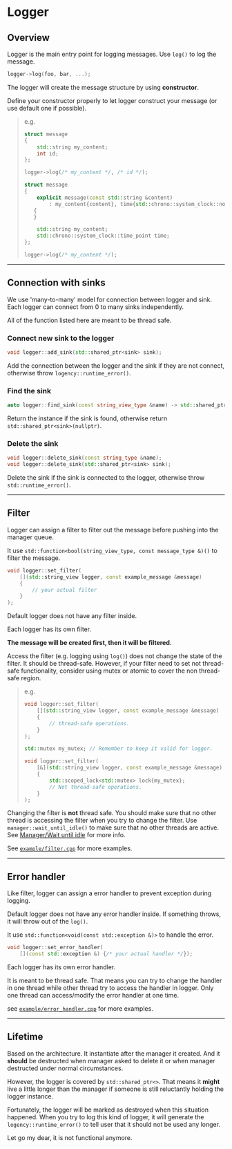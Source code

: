 # Logger

## Overview

Logger is the main entry point for logging messages. Use `log()` to log the message.

```c++
logger->log(foo, bar, ...);
```

The logger will create the message structure by using **constructor**.

Define your constructor properly to let logger construct your message (or use default one if possible).

> e.g.
>
> ```c++
> struct message
> {
>     std::string my_content;
>     int id;
> };
>
> logger->log(/* my_content */, /* id */);
> ```
>
> ```c++
> struct message
> {
>     explicit message(const std::string &content)
>         : my_content{content}, time{std::chrono::system_clock::now()}
>    {
>    }
>
>     std::string my_content;
>     std::chrono::system_clock::time_point time;
> };
>
> logger->log(/* my_content */);
> ```

---

## Connection with sinks

We use 'many-to-many' model for connection between logger and sink. Each logger can connect from 0 to many sinks independently.

All of the function listed here are meant to be thread safe.

### Connect new sink to the logger

```c++
void logger::add_sink(std::shared_ptr<sink> sink);
```

Add the connection between the logger and the sink if they are not connect, otherwise throw `logency::runtime_error()`.

### Find the sink

```c++
auto logger::find_sink(const string_view_type &name) -> std::shared_ptr<sink>;
```

Return the instance if the sink is found, otherwise return `std::shared_ptr<sink>(nullptr)`.

### Delete the sink

```c++
void logger::delete_sink(const string_type &name);
void logger::delete_sink(std::shared_ptr<sink> sink);
```

Delete the sink if the sink is connected to the logger, otherwise throw `std::runtime_error()`.

---

## Filter

Logger can assign a filter to filter out the message before pushing into the manager queue.

It use `std::function<bool(string_view_type, const message_type &)()` to filter the message.

```c++
void logger::set_filter(
    [](std::string_view logger, const example_message &message)
    {
        // your actual filter
    }
);
```

Default logger does not have any filter inside.

Each logger has its own filter.

**The message will be created first, then it will be filtered.**

Access the filter (e.g. logging using `log()`) does not change the state of the filter. It should be thread-safe.
However, if your filter need to set not thread-safe functionality, consider using mutex or atomic to cover the non thread-safe region.

> e.g.
> ```c++
> void logger::set_filter(
>     [](std::string_view logger, const example_message &message)
>     {
>         // thread-safe operations.
>     }
> );
> ```
>
> ```c++
> std::mutex my_mutex; // Remember to keep it valid for logger.
>
> void logger::set_filter(
>     [&](std::string_view logger, const example_message &message)
>     {
>         std::scoped_lock<std::mutex> lock{my_mutex};
>         // Not thread-safe operations.
>     }
> );
> ```

Changing the filter is **not** thread safe. You should make sure that no other thread is accessing the filter when you try to change the filter.
Use `manager::wait_until_idle()` to make sure that no other threads are active.
See [Manager/Wait until idle](manager.md#wait-until-idle) for more info.

See [`example/filter.cpp`](../example/filter.cpp) for more examples.

---

## Error handler

Like filter, logger can assign a error handler to prevent exception during logging.

Default logger does not have any error handler inside. If something throws, it will throw out of the `log()`.

It use `std::function<void(const std::exception &)>` to handle the error.

```c++
void logger::set_error_handler(
    [](const std::exception &) {/* your actual handler */});
```

Each logger has its own error handler.

It is meant to be thread safe. That means you can try to change the handler in one thread while other thread try to access the handler in logger.
Only one thread can access/modify the error handler at one time.

see [`example/error_handler.cpp`](../example/error_handler.cpp) for more examples.

---

## Lifetime

Based on the architecture. It instantiate after the manager it created. And it **should** be destructed when manager asked to delete it or when manager destructed under normal circumstances.

However, the logger is covered by `std::shared_ptr<>`. That means it **might** live a little longer than the manager if someone is still reluctantly holding the logger instance.

Fortunately, the logger will be marked as destroyed when this situation happened.
When you try to log this kind of logger, it will generate the `logency::runtime_error()` to tell user that it should not be used any longer.

Let go my dear, it is not functional anymore.
